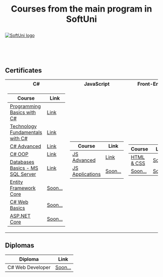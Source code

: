 # <p align="center"> Courses from the main program in SoftUni <p>

<a href="https://softuni.bg/trainings/courses" rel="Courses"> ![SoftUni logo][logo] </a>

[logo]: http://innovationstarterbox.bg/wp-content/uploads/2016/05/Softuni_logo_trasparent.png "Logo Title Text 2"

<br/>
<br/>
<br/>

<h2> Certificates </h2>

<table>

<tr>
  <th> C# </th>
  <th> JavaScript </th>
  <th> Front-End </th>
</tr>

<tr>
<td>

| **Course**                                                                                                                         | **Link**                                                                   |
| ---------------------------------------------------------------------------------------------------------------------------------- | -------------------------------------------------------------------------- |
| <a href="https://softuni.bg/trainings/3038/programming-basics-with-c-sharp-july-2020" > Programming Basics with C# </a>         | <a href="https://softuni.bg/certificates/details/88279/67298cb5"> Link</a> |
| <a href="https://softuni.bg/trainings/3135/csharp-fundamentals-september-2020"> Technology Fundamentals with C# </a> | <a href="https://softuni.bg/Certificates/Details/96329/55ec9b17"> Link</a> |
| <a href="https://softuni.bg/trainings/3210/csharp-advanced-january-2021/internal"> C# Advanced </a>                                             | <a href="https://softuni.bg/Certificates/Details/98090/d8953eef"> Link</a> |
| <a href="https://softuni.bg/trainings/3214/csharp-oop-february-2021/internal"> C# OOP </a>                                                      | <a href="https://softuni.bg/Certificates/Details/104225/6fe2bd05"> Link </a> |
| <a href="https://softuni.bg/trainings/3531/ms-sql-september-2021/internal?_se=YWxleGl2YW5vdnY0QGdtYWlsLmNvbQ%3D%3D"> Databases Basics - MS SQL Server </a>   | <a href="https://softuni.bg/certificates/details/113831/cebdfa99"> Link </a> |
| <a href="#"> Entity Framework Core </a>                         | <a href="#"> Soon... </a> |
| <a href="#"> C# Web Basics </a>                                     | <a href="#"> Soon... </a> |
| <a href="#"> ASP.NET Core </a>                                          | <a href="#"> Soon... </a> |

</td>
<td>

| **Course**                                                                                  | **Link**                                                                    |
| ------------------------------------------------------------------------------------------- | --------------------------------------------------------------------------- |
| <a href="#"> JS Advanced </a>          | <a href="https://softuni.bg/certificates/details/108126/51751be0"> Link </a> |
| <a href="#"> JS Applications </a> | <a href="#"> Soon... </a> |

</td>

<td>

| **Course**                                                                               | **Link**                  |
| ---------------------------------------------------------------------------------------- | ------------------------- |
| <a href="#"> HTML & CSS </a> | <a href="#"> Soon... </a>  |
| <a href="#"> Soon... </a>          | <a href="#"> Soon... </a> |

</td>
</tr>

</table>

<h2> Diplomas </h2>

<td>

| **Diploma**      | **Link** |
| ---------------- | -------- |
| C# Web Developer | <a href="#"> Soon... </a> |

</td>
